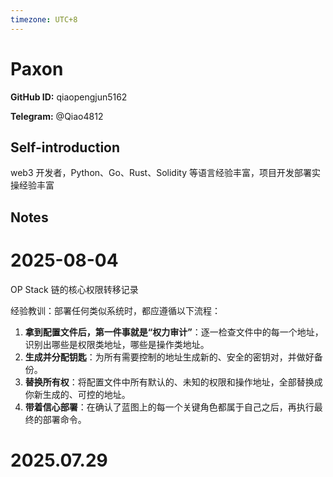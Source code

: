 ```yaml
---
timezone: UTC+8
---
```


# Paxon

**GitHub ID:** qiaopengjun5162

**Telegram:** @Qiao4812

## Self-introduction

web3 开发者，Python、Go、Rust、Solidity 等语言经验丰富，项目开发部署实操经验丰富

## Notes

<!-- Content_START -->
# 2025-08-04

OP Stack 链的核心权限转移记录

经验教训：部署任何类似系统时，都应遵循以下流程：

1. **拿到配置文件后，第一件事就是“权力审计”**：逐一检查文件中的每一个地址，识别出哪些是权限类地址，哪些是操作类地址。
2. **生成并分配钥匙**：为所有需要控制的地址生成新的、安全的密钥对，并做好备份。
3. **替换所有权**：将配置文件中所有默认的、未知的权限和操作地址，全部替换成你新生成的、可控的地址。
4. **带着信心部署**：在确认了蓝图上的每一个关键角色都属于自己之后，再执行最终的部署命令。


# 2025.07.29


<!-- Content_END -->
